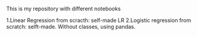 
This is my repository with different notebooks


1.Linear Regression from scracth: self-made LR
2.Logistic regression from scratch: selft-made. Without classes, using pandas.
